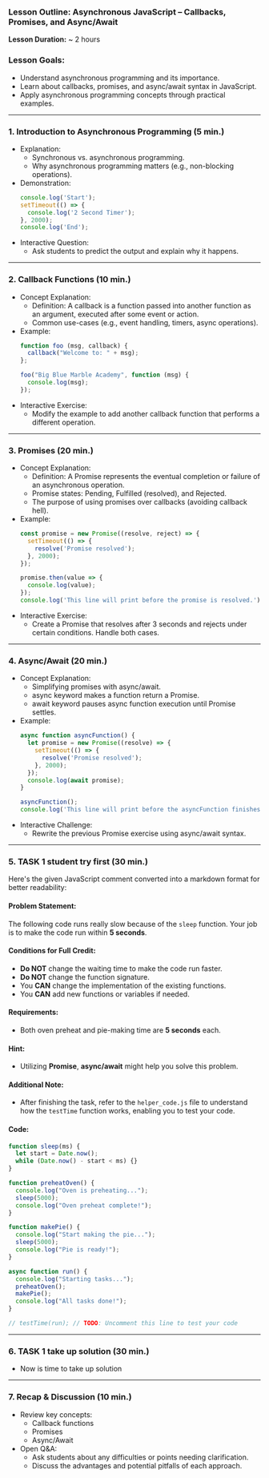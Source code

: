 ### Lesson Outline: Asynchronous JavaScript – Callbacks, Promises, and Async/Await

**Lesson Duration:** ~ 2 hours

### Lesson Goals:
- Understand asynchronous programming and its importance.
- Learn about callbacks, promises, and async/await syntax in JavaScript.
- Apply asynchronous programming concepts through practical examples.

---

### 1. Introduction to Asynchronous Programming (5 min.)
- Explanation:
  - Synchronous vs. asynchronous programming.
  - Why asynchronous programming matters (e.g., non-blocking operations).
- Demonstration:
  ```javascript
  console.log('Start');
  setTimeout(() => {
    console.log('2 Second Timer');
  }, 2000);
  console.log('End');
  ```
- Interactive Question:
  - Ask students to predict the output and explain why it happens.

---

### 2. Callback Functions (10 min.)
- Concept Explanation:
  - Definition: A callback is a function passed into another function as an argument, executed after some event or action.
  - Common use-cases (e.g., event handling, timers, async operations).
- Example:
  ```javascript
  function foo (msg, callback) {
    callback("Welcome to: " + msg);
  };

  foo("Big Blue Marble Academy", function (msg) {
    console.log(msg);
  });
  ```
- Interactive Exercise:
  - Modify the example to add another callback function that performs a different operation.

---

### 3. Promises (20 min.)
- Concept Explanation:
  - Definition: A Promise represents the eventual completion or failure of an asynchronous operation.
  - Promise states: Pending, Fulfilled (resolved), and Rejected.
  - The purpose of using promises over callbacks (avoiding callback hell).
- Example:
  ```javascript
  const promise = new Promise((resolve, reject) => {
    setTimeout(() => {
      resolve('Promise resolved');
    }, 2000);
  });

  promise.then(value => {
    console.log(value);
  });
  console.log('This line will print before the promise is resolved.');
  ```
- Interactive Exercise:
  - Create a Promise that resolves after 3 seconds and rejects under certain conditions. Handle both cases.

---

### 4. Async/Await (20 min.)
- Concept Explanation:
  - Simplifying promises with async/await.
  - async keyword makes a function return a Promise.
  - await keyword pauses async function execution until Promise settles.
- Example:
  ```javascript
  async function asyncFunction() {
    let promise = new Promise((resolve) => {
      setTimeout(() => {
        resolve('Promise resolved');
      }, 2000);
    });
    console.log(await promise);
  }

  asyncFunction();
  console.log('This line will print before the asyncFunction finishes.');
  ```
- Interactive Challenge:
  - Rewrite the previous Promise exercise using async/await syntax.

---

### 5. TASK 1 student try first (30 min.)
Here's the given JavaScript comment converted into a markdown format for better readability:

#### Problem Statement:

The following code runs really slow because of the `sleep` function. Your job is to make the code run within **5 seconds**.

#### Conditions for Full Credit:

- **Do NOT** change the waiting time to make the code run faster.
- **Do NOT** change the function signature.
- You **CAN** change the implementation of the existing functions.
- You **CAN** add new functions or variables if needed.

#### Requirements:

- Both oven preheat and pie-making time are **5 seconds** each.

#### Hint:

- Utilizing **Promise**, **async/await** might help you solve this problem.

#### Additional Note:

- After finishing the task, refer to the `helper_code.js` file to understand how the `testTime` function works, enabling you to test your code.

#### Code:
```javascript
function sleep(ms) {
  let start = Date.now();
  while (Date.now() - start < ms) {}
}

function preheatOven() {
  console.log("Oven is preheating...");
  sleep(5000);
  console.log("Oven preheat complete!");
}

function makePie() {
  console.log("Start making the pie...");
  sleep(5000);
  console.log("Pie is ready!");
}

async function run() {
  console.log("Starting tasks...");
  preheatOven();
  makePie();
  console.log("All tasks done!");
}

// testTime(run); // TODO: Uncomment this line to test your code
```

---

### 6. TASK 1 take up solution (30 min.)

+ Now is time to take up solution

---

### 7. Recap & Discussion (10 min.)
- Review key concepts:
  - Callback functions
  - Promises
  - Async/Await
- Open Q&A:
  - Ask students about any difficulties or points needing clarification.
  - Discuss the advantages and potential pitfalls of each approach.
